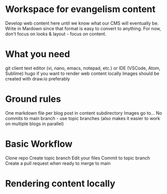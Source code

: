 # Workspace for evangelism content

Develop web content here until we know what our CMS will eventually be. Write in Mardown since that format is easy to convert to anything. For now, don't focus on looks & layout - focus on content. 

# What you need

git client
text editor (vi, nano, emacs, notepad, etc.) or IDE (VSCode, Atom, Sublime)
hugo if you want to render web content locally
Images should be created with draw.io preferably

# Ground rules

One markdown file per blog post in content subdirectory
Images go to...
No commits to main branch - use topic branches (also makes it easier to work on multiple blogs in parallel)

# Basic Workflow

Clone repo
Create topic branch
Edit your files
Commit to topic branch
Create a pull request when ready to merge to main

# Rendering content locally

